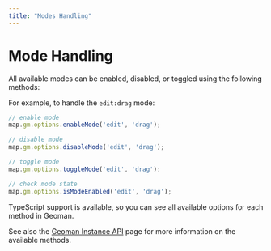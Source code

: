 ```yaml
---
title: "Modes Handling"
---
```


# Mode Handling

All available modes can be enabled, disabled, or toggled using the following methods:

For example, to handle the `edit:drag` mode:
```typescript
// enable mode
map.gm.options.enableMode('edit', 'drag');

// disable mode
map.gm.options.disableMode('edit', 'drag');

// toggle mode
map.gm.options.toggleMode('edit', 'drag');

// check mode state
map.gm.options.isModeEnabled('edit', 'drag');
```

TypeScript support is available, so you can see all available options for each method in Geoman.

See also the [Geoman Instance API](/geoman-instance-api) page for more information on the available methods.